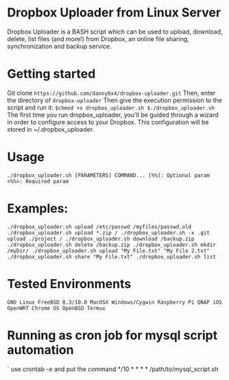 # Dropbox Uploader from Linux Server
Dropbox Uploader is a BASH script which can be used to upload, download, delete, list files (and more!) from Dropbox, an online file sharing, synchronization and backup service.

# Getting started
Git clone `https://github.com/danny0x4/dropbox-uploader.git`
Then, enter the directory of `dropbox-uploader`
Then give the execution permission to the script and run it:
`$chmod +x dropbox_uploader.sh
 $./dropbox_uploader.sh`
The first time you run dropbox_uploader, you'll be guided through a wizard in order to configure access to your Dropbox. This configuration will be stored in ~/.dropbox_uploader.
# Usage
`./dropbox_uploader.sh [PARAMETERS] COMMAND...
[%%]: Optional param
<%%>: Required param`

# Examples:
`
    ./dropbox_uploader.sh upload /etc/passwd /myfiles/passwd.old
    ./dropbox_uploader.sh upload *.zip /
    ./dropbox_uploader.sh -x .git upload ./project /
    ./dropbox_uploader.sh download /backup.zip
    ./dropbox_uploader.sh delete /backup.zip
    ./dropbox_uploader.sh mkdir /myDir/
    ./dropbox_uploader.sh upload "My File.txt" "My File 2.txt"
    ./dropbox_uploader.sh share "My File.txt"
    ./dropbox_uploader.sh list
`
# Tested Environments
`
GNU Linux
FreeBSD 8.3/10.0
MacOSX
Windows/Cygwin
Raspberry Pi
QNAP
iOS
OpenWRT
Chrome OS
OpenBSD
Termux
`
# Running as cron job for mysql script automation
` use crontab -e and put the command */10 * * * * /path/to/mysql_script.sh
